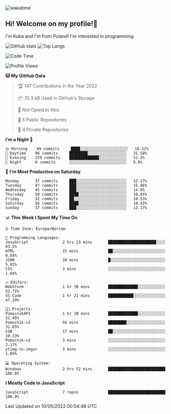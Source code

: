 ![wakatime](https://wakatime.com/badge/user/29588d82-8771-4fcd-a301-6a9b9976125e.svg)
## Hi! Welcome on my profile!👋
I'm Kuba and I'm from Poland! I'm interested in programming.

![GitHub stats](https://github-readme-stats.vercel.app/api?username=xKubsoneQ&show_icons=true&theme=dark)
![Top Langs](https://github-readme-stats.vercel.app/api/top-langs/?username=xKubsoneQ&theme=dark)

<!--START_SECTION:waka-->
![Code Time](http://img.shields.io/badge/Code%20Time-0-blue)

![Profile Views](http://img.shields.io/badge/Profile%20Views-9-blue)

**🐱 My GitHub Data** 

> 🏆 147 Contributions in the Year 2022
 > 
> 📦 70.3 kB Used in GitHub's Storage 
 > 
> 🚫 Not Opted to Hire
 > 
> 📜 5 Public Repositories 
 > 
> 🔑 4 Private Repositories  
 > 
**I'm a Night 🦉** 

```text
🌞 Morning    49 commits     ████░░░░░░░░░░░░░░░░░░░░░   16.12% 
🌆 Daytime    96 commits     ████████░░░░░░░░░░░░░░░░░   31.58% 
🌃 Evening    159 commits    █████████████░░░░░░░░░░░░   52.3% 
🌙 Night      0 commits      ░░░░░░░░░░░░░░░░░░░░░░░░░   0.0%

```
📅 **I'm Most Productive on Saturday** 

```text
Monday       37 commits     ███░░░░░░░░░░░░░░░░░░░░░░   12.17% 
Tuesday      47 commits     ███░░░░░░░░░░░░░░░░░░░░░░   15.46% 
Wednesday    45 commits     ███░░░░░░░░░░░░░░░░░░░░░░   14.8% 
Thursday     50 commits     ████░░░░░░░░░░░░░░░░░░░░░   16.45% 
Friday       32 commits     ██░░░░░░░░░░░░░░░░░░░░░░░   10.53% 
Saturday     56 commits     ████░░░░░░░░░░░░░░░░░░░░░   18.42% 
Sunday       37 commits     ███░░░░░░░░░░░░░░░░░░░░░░   12.17%

```


📊 **This Week I Spent My Time On** 

```text
⌚︎ Time Zone: Europe/Warsaw

💬 Programming Languages: 
JavaScript               2 hrs 23 mins       █████████████████████░░░░   83.5% 
HTML                     15 mins             ██░░░░░░░░░░░░░░░░░░░░░░░   8.84% 
JSON                     10 mins             █░░░░░░░░░░░░░░░░░░░░░░░░   5.82% 
CSS                      3 mins              ░░░░░░░░░░░░░░░░░░░░░░░░░   1.84%

🔥 Editors: 
WebStorm                 1 hr 30 mins        █████████████░░░░░░░░░░░░   52.71% 
VS Code                  1 hr 21 mins        ███████████░░░░░░░░░░░░░░   47.29%

🐱‍💻 Projects: 
PomocnikAPI              1 hr 30 mins        █████████████░░░░░░░░░░░░   52.45% 
Pomocnik-v3              56 mins             ████████░░░░░░░░░░░░░░░░░   32.65% 
CGB                      17 mins             ██░░░░░░░░░░░░░░░░░░░░░░░   10.33% 
Pomocnik-v2              3 mins              ░░░░░░░░░░░░░░░░░░░░░░░░░   2.17% 
ytimg-to-imgur           3 mins              ░░░░░░░░░░░░░░░░░░░░░░░░░   1.89%

💻 Operating System: 
Windows                  2 hrs 52 mins       █████████████████████████   100.0%

```

**I Mostly Code in JavaScript** 

```text
JavaScript               7 repos             █████████████████████████   100.0%

```



 Last Updated on 10/05/2022 00:54:48 UTC
<!--END_SECTION:waka-->

